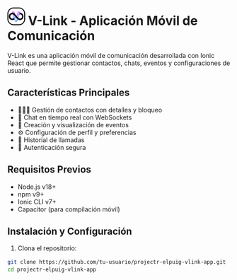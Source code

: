 # ![V-Link Logo](/public/imgs/LogoTopBar.png) V-Link - Aplicación Móvil de Comunicación

V-Link es una aplicación móvil de comunicación desarrollada con Ionic React que permite gestionar contactos, chats, eventos y configuraciones de usuario.

## Características Principales

- 🧑‍🤝‍🧑 Gestión de contactos con detalles y bloqueo
- 💬 Chat en tiempo real con WebSockets
- 📅 Creación y visualización de eventos
- ⚙️ Configuración de perfil y preferencias
- 📜 Historial de llamadas
- 🔐 Autenticación segura

## Requisitos Previos

- Node.js v18+
- npm v9+
- Ionic CLI v7+
- Capacitor (para compilación móvil)

## Instalación y Configuración

1. Clona el repositorio:
```bash
git clone https://github.com/tu-usuario/projectr-elpuig-vlink-app.git
cd projectr-elpuig-vlink-app
